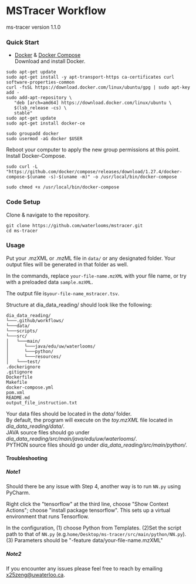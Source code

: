 # MSTracer Workflow

ms-tracer version 1.1.0
 
 ### Quick Start
* [Docker](https://docs.docker.com/engine/install/ubuntu/) & [Docker Compose](https://docs.docker.com/compose/install/)  
Download and install Docker.    
```
sudo apt-get update
sudo apt-get install -y apt-transport-https ca-certificates curl software-properties-common
curl -fsSL https://download.docker.com/linux/ubuntu/gpg | sudo apt-key add - 
sudo add-apt-repository \
   "deb [arch=amd64] https://download.docker.com/linux/ubuntu \
   $(lsb_release -cs) \
   stable"
sudo apt-get update
sudo apt-get install docker-ce

sudo groupadd docker
sudo usermod -aG docker $USER
```  
Reboot your computer to apply the new group permissions at this point.  
Install Docker-Compose.  
```
sudo curl -L "https://github.com/docker/compose/releases/download/1.27.4/docker-compose-$(uname -s)-$(uname -m)" -o /usr/local/bin/docker-compose

sudo chmod +x /usr/local/bin/docker-compose
```
### Code Setup
Clone & navigate to the repository.
```
git clone https://github.com/waterlooms/mstracer.git
cd ms-tracer
```

### Usage 
Put your .mzXML or .mzML file in ``` data/ ``` or any designated folder.
Your output files will be generated in that folder as well.

In the commands, replace ```your-file-name.mzXML``` with your file name, or try with a preloaded data ```sample.mzXML```.

The output file is```your-file-name_mstracer.tsv```.

Structure at dia_data_reading/ should look like the following:  

```
dia_data_reading/
└───.github/workflows/
└───data/
└───scripts/
└───src/
│   └───main/
│      └───java/edu/uw/waterlooms/
│      └───python/
│      └───resources/
│   └───test/
.dockerignore
.gitignore
Dockerfile
Makefile
docker-compose.yml
pom.xml
README.md
output_file_instruction.txt
```

Your data files should be located in the *data/* folder.  
By default, the program will execute on the *toy.mzXML* file located in *dia_data_reading/data/*.  
JAVA source files should go under *dia_data_reading/src/main/java/edu/uw/waterlooms/*.  
PYTHON source files should go under *dia_data_reading/src/main/python/*.



#### Troubleshooting
##### Note1
Should there be any issue with Step 4, another way is to run ```NN.py``` using PyCharm. 

Right click the "tensorflow" at the third line, choose "Show Context Actions"; choose "install package tensorflow". This sets up a virtual environment that runs Tensorflow.

In the configuration, (1) choose Python from Templates. (2)Set the script path to that of ```NN.py``` (e.g.```home/Desktop/ms-tracer/src/main/python/NN.py```). (3) Parameters should be "-feature data/your-file-name.mzXML" 

##### Note2
If you encounter any issues please feel free to reach by emailing x25zeng@uwaterloo.ca.
